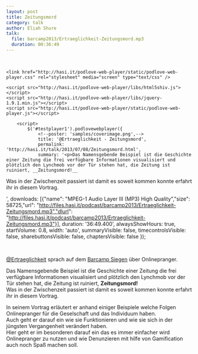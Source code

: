 ```yaml
---
layout: post
title: Zeitungsmord
category: talk
author: Eliah Shure
talk:
  file: barcamp2013/Ertraeglichkeit-Zeitungsmord.mp3
  duration: 00:36:49
---
```


<br />
<html>
<head>
<meta charset="utf-8" />

	<link href="http://hasi.it/podlove-web-player/static/podlove-web-player.css" rel="stylesheet" media="screen" type="text/css" />

	<script src="http://hasi.it/podlove-web-player/libs/html5shiv.js"></script>
	<script src="http://hasi.it/podlove-web-player/libs/jquery-1.9.1.min.js"></script>
	<script src="http://hasi.it/podlove-web-player/static/podlove-web-player.js"></script>
</head>

<body>
	<p>
		<audio id="testplayer1">
			<source src="http://files.hasi.it/podcast/barcamp2013/Ertraeglichkeit-Zeitungsmord.mp3" type="audio/mpeg"></source>
		</audio>

		<script>
			$('#testplayer1').podlovewebplayer({
				<!--poster: 'samples/coverimage.png',-->
				title: '@Ertraeglichkeit - Zeitungsmord',
				permalink: 'http://hasi.it/talk/2013/07/08/Zeitungsmord.html',
				summary: '<p>Das Namensgebende Beispiel ist die Geschichte einer Zeitung die frei verfügbare Informationen visualisiert und plötzlich den Lynchmob vor der Tür stehen hat, die Zeitung ist ruiniert, __Zeitungsmord!__  
Was in der Zwischenzeit passiert ist damit es soweit kommen konnte erfahrt ihr in diesem Vortrag.  </p>',
				downloads: [{"name": "MPEG-1 Audio Layer III (MP3) High Quality","size": 58725,"url": "http://files.hasi.it/podcast/barcamp2013/Ertraeglichkeit-Zeitungsmord.mp3","dlurl": "http://files.hasi.it/podcast/barcamp2013/Ertraeglichkeit-Zeitungsmord.mp3"}],
				duration: '36:49.400',
				alwaysShowHours: true,
				startVolume: 0.8,
				width: 'auto',
				summaryVisible: false,
				timecontrolsVisible: false,
				sharebuttonsVisible: false,
				chaptersVisible: false
			});
		</script>
	</p>
</body>
</html>
<br />

[@Ertraeglichkeit](https://twitter.com/Ertraeglichkeit) sprach auf dem [Barcamp Siegen](http://barcamp-siegen.de/) über Onlinepranger.  

Das Namensgebende Beispiel ist die Geschichte einer Zeitung die frei verfügbare Informationen visualisiert und plötzlich den Lynchmob vor der Tür stehen hat, die Zeitung ist ruiniert, __Zeitungsmord!__  
Was in der Zwischenzeit passiert ist damit es soweit kommen konnte erfahrt ihr in diesem Vortrag.  

<!-- break -->

In seinem Vortrag erläutert er anhand einiger Beispiele welche Folgen Onlinepranger für die Geselschaft und das Individuum haben.  
Auch geht er darauf ein wie sie Funktionieren und wie sie sich in der jüngsten Vergangenheit verändert haben.  
Hier geht er im besonderen darauf ein das es immer einfacher wird Onlinepranger zu nutzen und wie Denunzieren mit hilfe von Gamification auch noch Spaß machen soll.  
